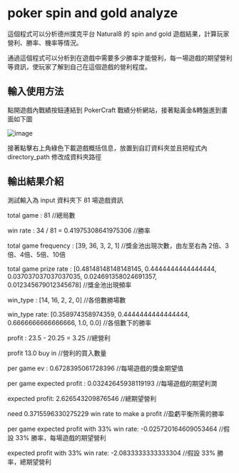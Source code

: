 # poker spin and gold analyze

這個程式可以分析德州撲克平台 Natural8 的 spin and gold 遊戲結果，計算玩家營利、勝率、機率等情況。

通過這個程式可以分析到在遊戲中需要多少勝率才能營利，每一場遊戲的期望營利等資訊，使玩家了解到自己在這個遊戲的營利程度。

## 輸入使用方法

點開遊戲內戰績按鈕連結到 PokerCraft 戰績分析網站，接著點黃金&轉盤進到畫面如下圖

![image](https://github.com/kenchang890410/poker-spin-and-gold-analyze/blob/203c7d7ecb796474a5723a2e5dba87f717323672/PokerCraft.png)

接著點擊右上角綠色下載遊戲概括信息，放置到自訂資料夾並且把程式內 directory_path 修改成資料夾路徑

## 輸出結果介紹

測試輸入為 input 資料夾下 81 場遊戲資訊

total game :  81 //總局數

win rate : 34 / 81 = 0.41975308641975306 //勝率

total game frequency :  [39, 36, 3, 2, 1] //獎金池出現次數，由左至右為 2倍、3倍、4倍、5倍、10倍

total game prize rate :  [0.48148148148148145, 0.4444444444444444, 0.037037037037037035, 0.024691358024691357, 0.012345679012345678] //獎金池出現頻率

win_type :  [14, 16, 2, 2, 0] //各倍數勝場數

win_type rate:  [0.358974358974359, 0.4444444444444444, 0.6666666666666666, 1.0, 0.0] //各倍數下的勝率

profit : 23.5 - 20.25 = 3.25 //總營利

profit 13.0 buy in //營利的買入數量

per game ev :  0.6728395061728396 //每場遊戲的獎金期望值

per game expected profit :  0.03242645938119193 //每場遊戲的期望利潤

expected profit:  2.626543209876546 //總期望營利

need 0.3715596330275229 win rate to make a profit //盈虧平衡所需的勝率

per game expected profit with 33% win rate:  -0.025720164609053464 //假設 33% 勝率，每場遊戲的期望營利

expected profit with 33% win rate:  -2.0833333333333304 //假設 33% 勝率，總期望營利

